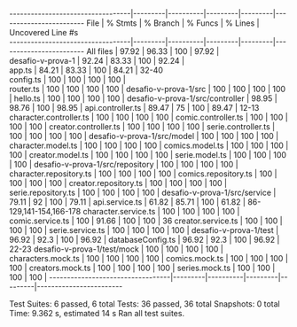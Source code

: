 ----------------------------------|---------|----------|---------|---------|------------------------
File                              | % Stmts | % Branch | % Funcs | % Lines | Uncovered Line #s      
----------------------------------|---------|----------|---------|---------|------------------------
All files                         |   97.92 |    96.33 |     100 |   97.92 |                        
 desafio-v-prova-1                |   92.24 |    83.33 |     100 |   92.24 |                        
  app.ts                          |   84.21 |    83.33 |     100 |   84.21 | 32-40                  
  config.ts                       |     100 |      100 |     100 |     100 |                        
  router.ts                       |     100 |      100 |     100 |     100 | 
 desafio-v-prova-1/src            |     100 |      100 |     100 |     100 | 
  hello.ts                        |     100 |      100 |     100 |     100 | 
 desafio-v-prova-1/src/controller |   98.95 |    98.76 |     100 |   98.95 | 
  api.controller.ts               |   89.47 |       75 |     100 |   89.47 | 12-13
  character.controller.ts         |     100 |      100 |     100 |     100 | 
  comic.controller.ts             |     100 |      100 |     100 |     100 | 
  creator.controller.ts           |     100 |      100 |     100 |     100 | 
  serie.controller.ts             |     100 |      100 |     100 |     100 | 
 desafio-v-prova-1/src/model      |     100 |      100 |     100 |     100 | 
  character.model.ts              |     100 |      100 |     100 |     100 | 
  comics.model.ts                 |     100 |      100 |     100 |     100 | 
  creator.model.ts                |     100 |      100 |     100 |     100 | 
  serie.model.ts                  |     100 |      100 |     100 |     100 | 
 desafio-v-prova-1/src/repository |     100 |      100 |     100 |     100 | 
  character.repository.ts         |     100 |      100 |     100 |     100 | 
  comics.repository.ts            |     100 |      100 |     100 |     100 | 
  creator.repository.ts           |     100 |      100 |     100 |     100 | 
  serie.repository.ts             |     100 |      100 |     100 |     100 | 
 desafio-v-prova-1/src/service    |   79.11 |       92 |     100 |   79.11 | 
  api.service.ts                  |   61.82 |    85.71 |     100 |   61.82 | 86-129,141-154,166-178
  character.service.ts            |     100 |      100 |     100 |     100 | 
  comic.service.ts                |     100 |    91.66 |     100 |     100 | 36
  creator.service.ts              |     100 |      100 |     100 |     100 | 
  serie.service.ts                |     100 |      100 |     100 |     100 | 
 desafio-v-prova-1/test           |   96.92 |     92.3 |     100 |   96.92 | 
  databaseConfig.ts               |   96.92 |     92.3 |     100 |   96.92 | 22-23
 desafio-v-prova-1/test/mock      |     100 |      100 |     100 |     100 | 
  characters.mock.ts              |     100 |      100 |     100 |     100 | 
  comics.mock.ts                  |     100 |      100 |     100 |     100 | 
  creators.mock.ts                |     100 |      100 |     100 |     100 | 
  series.mock.ts                  |     100 |      100 |     100 |     100 | 
----------------------------------|---------|----------|---------|---------|------------------------

Test Suites: 6 passed, 6 total
Tests:       36 passed, 36 total
Snapshots:   0 total
Time:        9.362 s, estimated 14 s
Ran all test suites.
